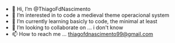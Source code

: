 - 👋 Hi, I’m @ThiagoFdNascimento
- 👀 I’m interested in to code a medieval theme operacional system
- 🌱 I’m currently learning basicly to code, the minimal at least 
- 💞️ I’m looking to collaborate on ... i don't know  
- 📫 How to reach me ... thiagofdnascimento99@gmail.com

<!---
ThiagoFdNascimento/ThiagoFdNascimento is a ✨ special ✨ repository because its `README.md` (this file) appears on your GitHub profile.
You can click the Preview link to take a look at your changes.
--->
